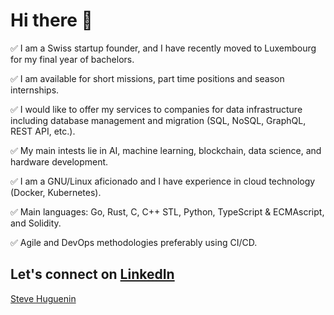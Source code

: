 # Hi there 👋

✅ I am a Swiss startup founder, and I have recently moved to Luxembourg for my final year of bachelors.

✅ I am available for short missions, part time positions and season internships.

✅ I would like to offer my services to companies for data infrastructure including database management and migration (SQL, NoSQL, GraphQL, REST API, etc.).

✅ My main intests lie in AI, machine learning, blockchain, data science, and hardware development.

✅ I am a GNU/Linux aficionado and I have experience in cloud technology (Docker, Kubernetes).

✅ Main languages: Go, Rust, C, C++ STL, Python, TypeScript & ECMAscript, and Solidity.

✅ Agile and DevOps methodologies preferably using CI/CD.

## Let's connect on [LinkedIn](https://www.linkedin.com/in/steve-huguenin/)

<div class="badge-base LI-profile-badge" data-locale="en_US" data-size="large" data-theme="light" data-type="HORIZONTAL" data-vanity="steve-huguenin" data-version="v1"><a class="badge-base__link LI-simple-link" href="https://ch.linkedin.com/in/steve-huguenin?trk=profile-badge">Steve Huguenin</a></div>
